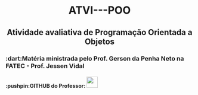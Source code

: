 <h1 align="center">ATVI---POO</h1>
<h2 align="center">Atividade avaliativa de Programação Orientada a Objetos</h2>
<p>
  <h3> :dart:Matéria ministrada pelo Prof. Gerson da Penha Neto na FATEC - Prof. Jessen Vidal</h3>
    </p>
  <p>
  <h4> :pushpin:GITHUB do Professor: <a href="https://github.com/gerson-pn"><img src="https://cdn-icons-png.flaticon.com/512/25/25231.png" width="30px"></a></h4>
  </p>
